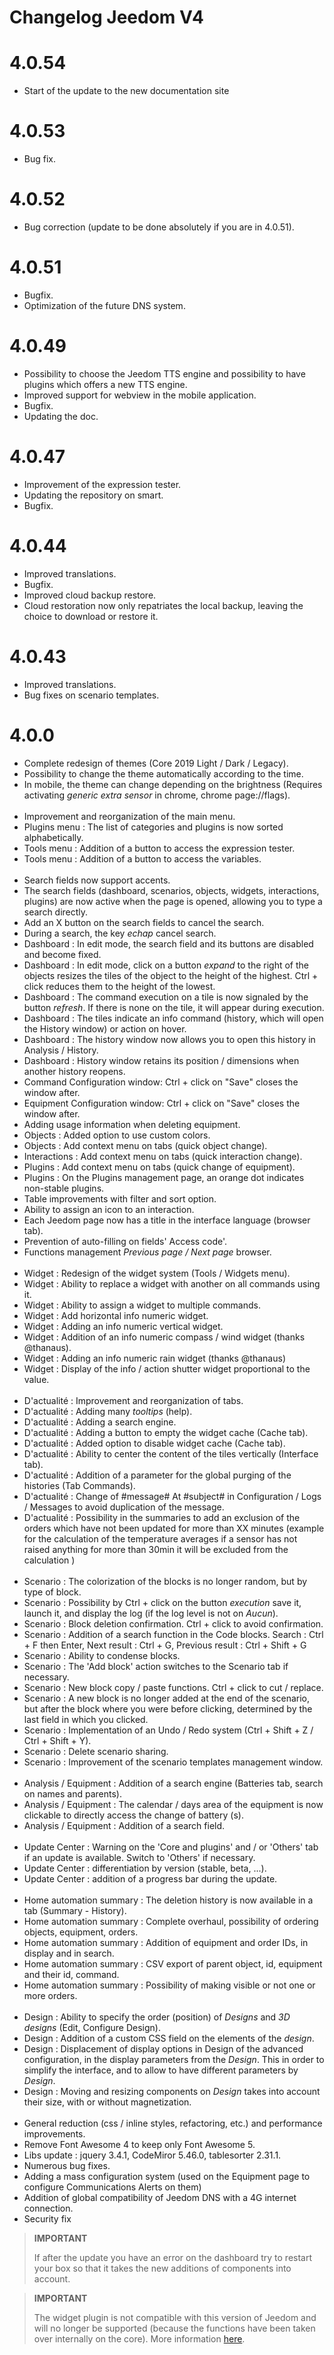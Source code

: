 
Changelog Jeedom V4
=========

4.0.54
=====

- Start of the update to the new documentation site

4.0.53
=====

- Bug fix.

4.0.52
=====

- Bug correction (update to be done absolutely if you are in 4.0.51).

4.0.51
=====

- Bugfix.
- Optimization of the future DNS system.

4.0.49
=====

- Possibility to choose the Jeedom TTS engine and possibility to have plugins which offers a new TTS engine.
- Improved support for webview in the mobile application.
- Bugfix.
- Updating the doc.

4.0.47
=====

- Improvement of the expression tester.
- Updating the repository on smart.
- Bugfix.

4.0.44
=====

- Improved translations.
- Bugfix.
- Improved cloud backup restore.
- Cloud restoration now only repatriates the local backup, leaving the choice to download or restore it.

4.0.43
=====

- Improved translations.
- Bug fixes on scenario templates.

4.0.0
=====
- Complete redesign of themes (Core 2019 Light / Dark / Legacy).
- Possibility to change the theme automatically according to the time.
- In mobile, the theme can change depending on the brightness (Requires activating *generic extra sensor* in chrome, chrome page://flags).<br/><br/>
- Improvement and reorganization of the main menu.
- Plugins menu : The list of categories and plugins is now sorted alphabetically.
- Tools menu : Addition of a button to access the expression tester.
- Tools menu : Addition of a button to access the variables.<br/><br/>
- Search fields now support accents.
- The search fields (dashboard, scenarios, objects, widgets, interactions, plugins) are now active when the page is opened, allowing you to type a search directly.
- Add an X button on the search fields to cancel the search.
- During a search, the key *echap* cancel search.
- Dashboard : In edit mode, the search field and its buttons are disabled and become fixed.
- Dashboard : In edit mode, click on a button *expand* to the right of the objects resizes the tiles of the object to the height of the highest. Ctrl + click reduces them to the height of the lowest.
- Dashboard : The command execution on a tile is now signaled by the button *refresh*. If there is none on the tile, it will appear during execution.
- Dashboard : The tiles indicate an info command (history, which will open the History window) or action on hover.
- Dashboard : The history window now allows you to open this history in Analysis / History.
- Dashboard : History window retains its position / dimensions when another history reopens.
- Command Configuration window: Ctrl + click on &quot;Save&quot; closes the window after.
- Equipment Configuration window: Ctrl + click on &quot;Save&quot; closes the window after.
- Adding usage information when deleting equipment.
- Objects : Added option to use custom colors.
- Objects : Add context menu on tabs (quick object change).
- Interactions : Add context menu on tabs (quick interaction change).
- Plugins : Add context menu on tabs (quick change of equipment).
- Plugins : On the Plugins management page, an orange dot indicates non-stable plugins.
- Table improvements with filter and sort option.
- Ability to assign an icon to an interaction.
- Each Jeedom page now has a title in the interface language (browser tab).
- Prevention of auto-filling on fields&#39; Access code'.
- Functions management *Previous page / Next page* browser.<br/><br/>
- Widget : Redesign of the widget system (Tools / Widgets menu).
- Widget : Ability to replace a widget with another on all commands using it.
- Widget : Ability to assign a widget to multiple commands.
- Widget : Add horizontal info numeric widget.
- Widget : Adding an info numeric vertical widget.
- Widget : Addition of an info numeric compass / wind widget (thanks @thanaus).
- Widget : Adding an info numeric rain widget (thanks @thanaus)
- Widget : Display of the info / action shutter widget proportional to the value.<br/><br/>
- D'actualité : Improvement and reorganization of tabs.
- D'actualité : Adding many *tooltips* (help).
- D'actualité : Adding a search engine.
- D'actualité : Adding a button to empty the widget cache (Cache tab).
- D'actualité : Added option to disable widget cache (Cache tab).
- D'actualité : Ability to center the content of the tiles vertically (Interface tab).
- D'actualité : Addition of a parameter for the global purging of the histories (Tab Commands).
- D'actualité : Change of  #message# At #subject# in Configuration / Logs / Messages to avoid duplication of the message.
- D'actualité : Possibility in the summaries to add an exclusion of the orders which have not been updated for more than XX minutes (example for the calculation of the temperature averages if a sensor has not raised anything for more than 30min it will be excluded from the calculation )<br/><br/>
- Scenario : The colorization of the blocks is no longer random, but by type of block.
- Scenario : Possibility by Ctrl + click on the button *execution* save it, launch it, and display the log (if the log level is not on *Aucun*).
- Scenario : Block deletion confirmation. Ctrl + click to avoid confirmation.
- Scenario : Addition of a search function in the Code blocks. Search : Ctrl + F then Enter, Next result : Ctrl + G, Previous result : Ctrl + Shift + G
- Scenario : Ability to condense blocks.
- Scenario : The &#39;Add block&#39; action switches to the Scenario tab if necessary.
- Scenario : New block copy / paste functions. Ctrl + click to cut / replace.
- Scenario : A new block is no longer added at the end of the scenario, but after the block where you were before clicking, determined by the last field in which you clicked.
- Scenario : Implementation of an Undo / Redo system (Ctrl + Shift + Z / Ctrl + Shift + Y).
- Scenario : Delete scenario sharing.
- Scenario : Improvement of the scenario templates management window.<br/><br/>
- Analysis / Equipment : Addition of a search engine (Batteries tab, search on names and parents).
- Analysis / Equipment : The calendar / days area of the equipment is now clickable to directly access the change of battery (s).
- Analysis / Equipment : Addition of a search field.<br/><br/>
- Update Center : Warning on the &#39;Core and plugins&#39; and / or &#39;Others&#39; tab if an update is available. Switch to &#39;Others&#39; if necessary.
- Update Center : differentiation by version (stable, beta, ...).
- Update Center : addition of a progress bar during the update.<br/><br/>
- Home automation summary : The deletion history is now available in a tab (Summary - History).
- Home automation summary : Complete overhaul, possibility of ordering objects, equipment, orders.
- Home automation summary : Addition of equipment and order IDs, in display and in search.
- Home automation summary : CSV export of parent object, id, equipment and their id, command.
- Home automation summary : Possibility of making visible or not one or more orders.<br/><br/>
- Design : Ability to specify the order (position) of *Designs* and *3D designs* (Edit, Configure Design).
- Design : Addition of a custom CSS field on the elements of the *design*.
- Design : Displacement of display options in Design of the advanced configuration, in the display parameters from the *Design*. This in order to simplify the interface, and to allow to have different parameters by *Design*.
- Design : Moving and resizing components on *Design* takes into account their size, with or without magnetization.<br/><br/>
- General reduction (css / inline styles, refactoring, etc.) and performance improvements.
- Remove Font Awesome 4 to keep only Font Awesome 5.
- Libs update : jquery 3.4.1, CodeMiror 5.46.0, tablesorter 2.31.1.
- Numerous bug fixes.
- Adding a mass configuration system (used on the Equipment page to configure Communications Alerts on them)
- Addition of global compatibility of Jeedom DNS with a 4G internet connection.
- Security fix

>**IMPORTANT**
>
>If after the update you have an error on the dashboard try to restart your box so that it takes the new additions of components into account.

>**IMPORTANT**
>
>The widget plugin is not compatible with this version of Jeedom and will no longer be supported (because the functions have been taken over internally on the core). More information [here](https://www.Jeedom.com/blog/4368-les-widgets-en-v4).

